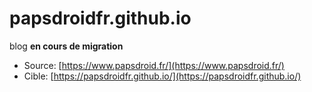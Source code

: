 # papsdroidfr.github.io

blog  **en cours de migration** 
+ Source: [https://www.papsdroid.fr/](https://www.papsdroid.fr/) 
+ Cible:  [https://papsdroidfr.github.io/](https://papsdroidfr.github.io/)
